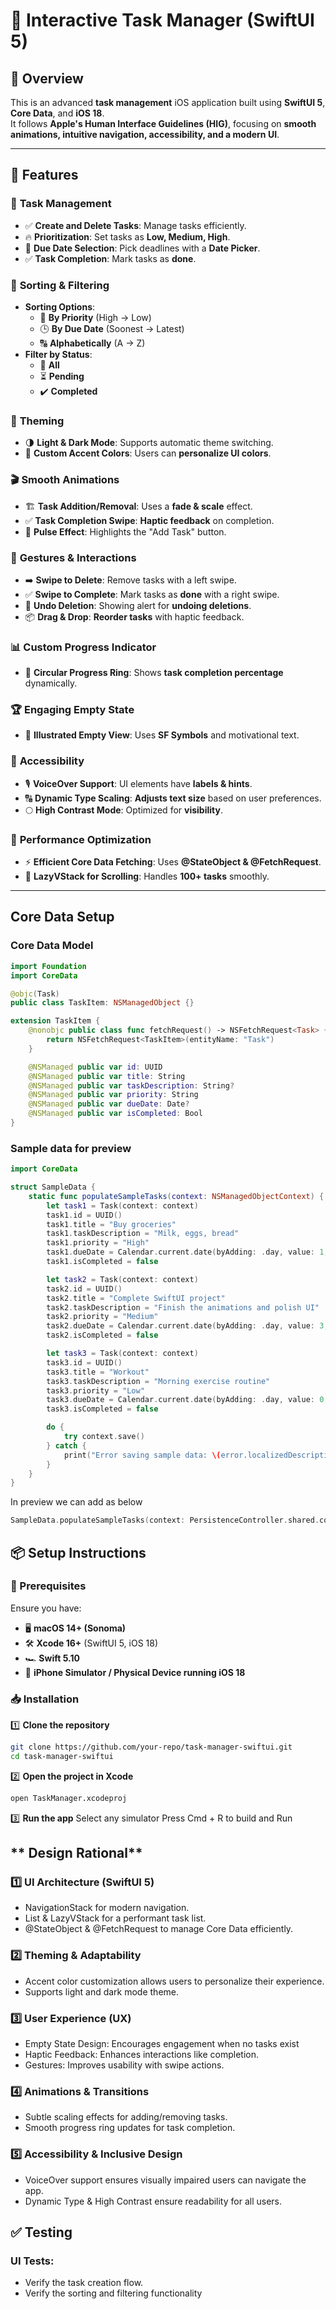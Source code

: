 # 📌 Interactive Task Manager (SwiftUI 5)

## 📖 Overview
This is an advanced **task management** iOS application built using **SwiftUI 5**, **Core Data**, and **iOS 18**.  
It follows **Apple's Human Interface Guidelines (HIG)**, focusing on **smooth animations, intuitive navigation, accessibility, and a modern UI**.

---

## 🚀 Features

### 📝 **Task Management**
- ✅ **Create and Delete Tasks**: Manage tasks efficiently.
- 🔥 **Prioritization**: Set tasks as **Low, Medium, High**.
- 📅 **Due Date Selection**: Pick deadlines with a **Date Picker**.
- ✅ **Task Completion**: Mark tasks as **done**.

### 🔎 **Sorting & Filtering**
- **Sorting Options**:
  - 📌 **By Priority** (High → Low)
  - 🕒 **By Due Date** (Soonest → Latest)
  - 🔠 **Alphabetically** (A → Z)
- **Filter by Status**:
  - 📍 **All**
  - ⏳ **Pending**
  - ✔️ **Completed**

### 🎨 **Theming**
- 🌗 **Light & Dark Mode**: Supports automatic theme switching.
- 🎨 **Custom Accent Colors**: Users can **personalize UI colors**.

### 🎬 **Smooth Animations**
- 🏗 **Task Addition/Removal**: Uses a **fade & scale** effect.
- ✅ **Task Completion Swipe**: **Haptic feedback** on completion.
- 🔵 **Pulse Effect**: Highlights the "Add Task" button.

### 🤝 **Gestures & Interactions**
- ➡️ **Swipe to Delete**: Remove tasks with a left swipe.
- ✅ **Swipe to Complete**: Mark tasks as **done** with a right swipe.
- 🛑 **Undo Deletion**: Showing alert for **undoing deletions**.
- 📦 **Drag & Drop**: **Reorder tasks** with haptic feedback.

### 📊 **Custom Progress Indicator**
- 🔵 **Circular Progress Ring**: Shows **task completion percentage** dynamically.

### 🏆 **Engaging Empty State**
- 📌 **Illustrated Empty View**: Uses **SF Symbols** and motivational text.

### 🦾 **Accessibility**
- 🎙 **VoiceOver Support**: UI elements have **labels & hints**.
- 🔠 **Dynamic Type Scaling**: **Adjusts text size** based on user preferences.
- 🌕 **High Contrast Mode**: Optimized for **visibility**.

### 🚀 **Performance Optimization**
- ⚡ **Efficient Core Data Fetching**: Uses **@StateObject & @FetchRequest**.
- 📜 **LazyVStack for Scrolling**: Handles **100+ tasks** smoothly.

---

## **Core Data Setup**

### **Core Data Model**

```swift
import Foundation
import CoreData

@objc(Task)
public class TaskItem: NSManagedObject {}

extension TaskItem {
    @nonobjc public class func fetchRequest() -> NSFetchRequest<Task> {
        return NSFetchRequest<TaskItem>(entityName: "Task")
    }

    @NSManaged public var id: UUID
    @NSManaged public var title: String
    @NSManaged public var taskDescription: String?
    @NSManaged public var priority: String
    @NSManaged public var dueDate: Date?
    @NSManaged public var isCompleted: Bool
}
```

### Sample data for preview

```swift
import CoreData

struct SampleData {
    static func populateSampleTasks(context: NSManagedObjectContext) {
        let task1 = Task(context: context)
        task1.id = UUID()
        task1.title = "Buy groceries"
        task1.taskDescription = "Milk, eggs, bread"
        task1.priority = "High"
        task1.dueDate = Calendar.current.date(byAdding: .day, value: 1, to: Date())
        task1.isCompleted = false

        let task2 = Task(context: context)
        task2.id = UUID()
        task2.title = "Complete SwiftUI project"
        task2.taskDescription = "Finish the animations and polish UI"
        task2.priority = "Medium"
        task2.dueDate = Calendar.current.date(byAdding: .day, value: 3, to: Date())
        task2.isCompleted = false

        let task3 = Task(context: context)
        task3.id = UUID()
        task3.title = "Workout"
        task3.taskDescription = "Morning exercise routine"
        task3.priority = "Low"
        task3.dueDate = Calendar.current.date(byAdding: .day, value: 0, to: Date())
        task3.isCompleted = false

        do {
            try context.save()
        } catch {
            print("Error saving sample data: \(error.localizedDescription)")
        }
    }
}
```

In preview we can add as below

```swift
SampleData.populateSampleTasks(context: PersistenceController.shared.container.viewContext)
```


## 📦 **Setup Instructions**

### **📌 Prerequisites**
Ensure you have:
- 🖥 **macOS 14+ (Sonoma)**
- 🛠 **Xcode 16+** (SwiftUI 5, iOS 18)
- 🏎 **Swift 5.10**
- 📱 **iPhone Simulator / Physical Device running iOS 18**

### **📥 Installation**
1️⃣ **Clone the repository**  
```sh
git clone https://github.com/your-repo/task-manager-swiftui.git
cd task-manager-swiftui
```

2️⃣ **Open the project in Xcode**
```sh
open TaskManager.xcodeproj
```

3️⃣ **Run the app**
Select any simulator 
Press Cmd + R to build and Run


## ** Design Rational**

### 1️⃣  **UI Architecture (SwiftUI 5)**

* NavigationStack for modern navigation.
* List & LazyVStack for a performant task list.
* @StateObject & @FetchRequest to manage Core Data efficiently.

### 2️⃣  **Theming & Adaptability**

* Accent color customization allows users to personalize their experience.
* Supports light and dark mode theme.

### 3️⃣  **User Experience (UX)**

* Empty State Design: Encourages engagement when no tasks exist
* Haptic Feedback: Enhances interactions like completion.
* Gestures: Improves usability with swipe actions.

### 4️⃣ **Animations & Transitions**

* Subtle scaling effects for adding/removing tasks.
* Smooth progress ring updates for task completion.

### 5️⃣ **Accessibility & Inclusive Design**

* VoiceOver support ensures visually impaired users can navigate the app.
* Dynamic Type & High Contrast ensure readability for all users.

## ✅ **Testing**

### UI Tests: 
* Verify the task creation flow.
* Verify the sorting and filtering functionality
